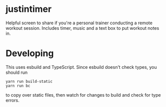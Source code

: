 # justintimer
Helpful screen to share if you're a personal trainer conducting a remote workout session. Includes timer, music and a text box to put workout notes in.

# Developing

This uses esbuild and TypeScript. Since esbuild doesn't check types, you should run

    yarn run build-static
    yarn run bc

to copy over static files, then watch for changes to build and check for type errors.
